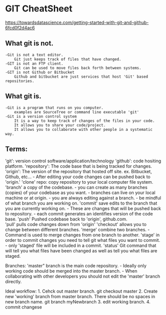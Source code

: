 # GIT CheatSheet

https://towardsdatascience.com/getting-started-with-git-and-github-6fcd0f2d4ac6

## What git is not.
    -Git is not a text editor. 
        Git just keeps track of files that have changed.
    -GIT is not an FTP client.
        Git can be used to move files back forth between systems.
    -GIT is not Github or Bitbucket
        Github and bitbucket are just services that host 'Git' based repositories.

## What git is.
    -Git is a program that runs on you computer.
        examples are SourceTree or command line executable 'git'
    -Git is a version control system
        It is a way to keep track of changes of the files in your code.
        It allows you to share your code/project. 
        It allows you to collaborate with other people in a systematic way. 


## Terms:
'git': version control software/application/technology
'github': code hositing platform.
'repository': The code base that is being tracked for changes.
'origin': The version of the repository that hosted off site. ex. Bitbucket, Github, etc...
    - After editing your code changes can be pushed back to 'origin.'
'clone' repo: copy repository to your local computer file system.
'branch' a copy of the codebase.
    - you can create as many branches (copies) of your codebase as you want.
    - branches can live on your local machine or at origin.
    - you are always editing against a branch.
    - be mindful of what branch you are working on. 
'commit' save edits to the branch that you are currently working on. 
    - These are changes that will be pushed back to repository.
    - each commit generates an identifies version of the code base.
'push' Pushed codebase back to 'origin', github.com.    
'pull' pulls code changes down from 'origin'
'checkout' allows you to change between different branches.
'merge' combine two branches.
    - Command is used to merge changes from one branch to another.
'stage' in order to commit changes you need to tell git what files you want to commit. 
    - only 'staged' file will be included in a commit.
'status' Git command that will tell you what files have been changed as well as tell you what files are staged.




Branches:
'master" branch is the main code repository. 
    - Ideally only working code should be merged into the master branch.
    - When collaborating with other developers you should not edit the 'master' branch directly.

Ideal workflow:
    1. Cehck out master branch.
        git checkout master
    2. Create new 'working' branch from master branch. There should be no spaces in new branch name.
        git branch myNewbranch
    3. edit working branch. 
    4. commit changese